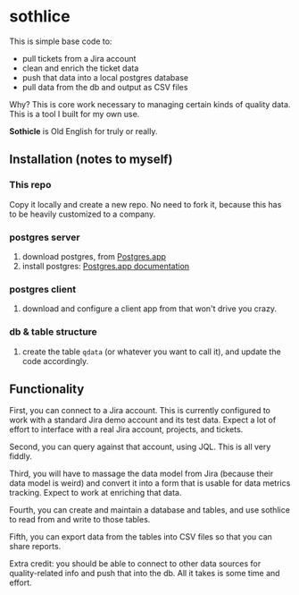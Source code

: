 # sothlice

This is simple base code to: 
* pull tickets from a Jira account
* clean and enrich the ticket data
* push that data into a local postgres database
* pull data from the db and output as CSV files

Why? This is core work necessary to managing certain kinds of quality data. This is a tool I built for my own use.

**Sothicle** is Old English for truly or really.  


## Installation (notes to myself)
### This repo
Copy it locally and create a new repo. No need to fork it, because this has to be heavily customized to a company.


### postgres server
1. download postgres, from [Postgres.app](https://postgresapp.com/downloads.html)
2. install postgres: [Postgres.app documentation](https://postgresapp.com/documentation/install.html)

### postgres client
1. download and configure a client app from that won't drive you crazy.

### db & table structure
1. create the table `qdata` (or whatever you want to call it), and update the code accordingly.


## Functionality

First, you can connect to a Jira account. This is currently configured to work with a standard Jira demo account and its test data. Expect a lot of effort to interface with a real Jira account, projects, and tickets.

Second, you can query against that account, using JQL. This is all very fiddly.

Third, you will have to massage the data model from Jira (because their data model is weird) and convert it into a form that is usable for data metrics tracking. Expect to work at enriching that data.

Fourth, you can create and maintain a database and tables, and use sothlice to read from  and write to those tables.

Fifth, you can export data from the tables into CSV files so that you can share reports. 

Extra credit: you should be able to connect to other data sources for quality-related info and push that into the db. All it takes is some time and effort. 


